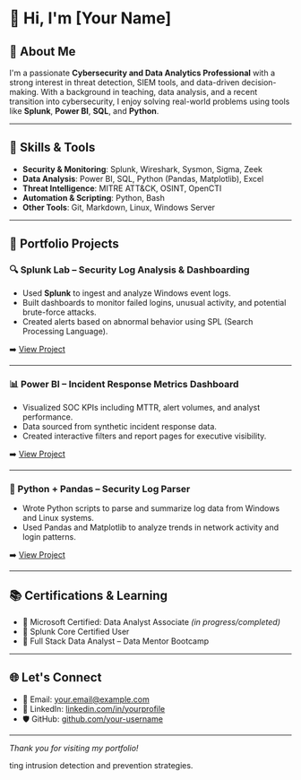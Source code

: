 # 👋 Hi, I'm [Your Name]

## 🧠 About Me
I'm a passionate **Cybersecurity and Data Analytics Professional** with a strong interest in threat detection, SIEM tools, and data-driven decision-making. With a background in teaching, data analysis, and a recent transition into cybersecurity, I enjoy solving real-world problems using tools like **Splunk**, **Power BI**, **SQL**, and **Python**.

---

## 🔧 Skills & Tools
- **Security & Monitoring**: Splunk, Wireshark, Sysmon, Sigma, Zeek
- **Data Analysis**: Power BI, SQL, Python (Pandas, Matplotlib), Excel
- **Threat Intelligence**: MITRE ATT&CK, OSINT, OpenCTI
- **Automation & Scripting**: Python, Bash
- **Other Tools**: Git, Markdown, Linux, Windows Server

---

## 📁 Portfolio Projects

### 🔍 Splunk Lab – Security Log Analysis & Dashboarding
- Used **Splunk** to ingest and analyze Windows event logs.
- Built dashboards to monitor failed logins, unusual activity, and potential brute-force attacks.
- Created alerts based on abnormal behavior using SPL (Search Processing Language).

➡️ [View Project](https://github.com/your-username/splunk-lab-project)

---

### 📊 Power BI – Incident Response Metrics Dashboard
- Visualized SOC KPIs including MTTR, alert volumes, and analyst performance.
- Data sourced from synthetic incident response data.
- Created interactive filters and report pages for executive visibility.

➡️ [View Project](https://github.com/your-username/powerbi-soc-dashboard)

---

### 🐍 Python + Pandas – Security Log Parser
- Wrote Python scripts to parse and summarize log data from Windows and Linux systems.
- Used Pandas and Matplotlib to analyze trends in network activity and login patterns.

➡️ [View Project](https://github.com/your-username/log-parser-python)

---

## 📚 Certifications & Learning
- 📜 Microsoft Certified: Data Analyst Associate *(in progress/completed)*
- 📜 Splunk Core Certified User
- 📜 Full Stack Data Analyst – Data Mentor Bootcamp

---

## 🌐 Let's Connect
- 📧 Email: [your.email@example.com](mailto:your.email@example.com)
- 💼 LinkedIn: [linkedin.com/in/yourprofile](https://linkedin.com/in/yourprofile)
- 🛡️ GitHub: [github.com/your-username](https://github.com/your-username)

---

_Thank you for visiting my portfolio!_

ting intrusion detection and prevention strategies.
